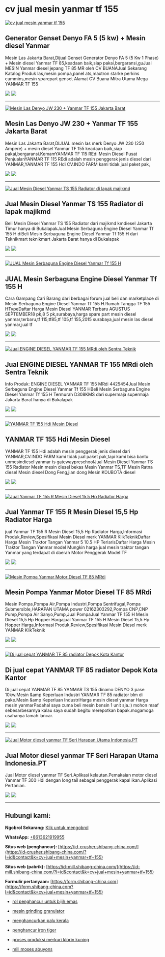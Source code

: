 # cv jual mesin yanmar tf 155

<a href="https://swt.shibang-china.com/?l=id&img&k=cv+jual+mesin+yanmar+tf+155" target="_blank">![cv jual mesin yanmar tf 155](http://static.shibang-china.com/all-800x300/3.jpg)</a>

## Generator Genset Denyo FA 5 (5 kw) + Mesin diesel Yanmar
Mesin Las Jakarta Barat,Dijual Genset Generator Denyo FA 5 (5 Kw 1 Phase) + Mesin diesel Yanmar TF 85,keadaan baik,siap pakai,bergaransi,guJual MESIN Yanmar diesel jepang TF 85 MR oleh CV BUANAJual Sekarang Katalog Produk las,mesin pompa,panel ats,maxtron starke perkins cummins,mesin sparepart genset Alamat CV Buana Mitra Utama Mega YANMAR TF 155


<a href="https://whatsapp.shibangsoft.com/WhatsApp.php" target="_blank" title="WhatsApp">![](http://static.shibang-china.com/icon/whatsapp.png)</a> <a href="https://swt.shibang-china.com/?l=id&icon&k=cv+jual+mesin+yanmar+tf+155" target="_blank">![](http://static.shibang-china.com/icon/chat-id.png)</a>

---

<a href="https://swt.shibang-china.com/?l=id&img&k=cv+jual+mesin+yanmar+tf+155" target="_blank">![Mesin Las Denyo JW 230 + Yanmar TF 155 Jakarta Barat](http://static.shibang-china.com/all-800x300/1131.jpg)</a>

## Mesin Las Denyo JW 230 + Yanmar TF 155 Jakarta Barat
Mesin Las Jakarta Barat,DIJUAL mesin las merk Denyo JW 230 (250 Ampere) + mesin diesel Yanmar TF 155 keadaan baik,siap pakai,bergaransi.KemamYANMAR TF 115 REdi Mesin Diesel Pusat PenjualanYANMAR TF 115 REdi adalah mesin penggerak jenis diesel dari YANMAR,YANMAR TF 155 Hdi CV.INDO FARM kami tidak jual paket pak,


<a href="https://whatsapp.shibangsoft.com/WhatsApp.php" target="_blank" title="WhatsApp">![](http://static.shibang-china.com/icon/whatsapp.png)</a> <a href="https://swt.shibang-china.com/?l=id&icon&k=cv+jual+mesin+yanmar+tf+155" target="_blank">![](http://static.shibang-china.com/icon/chat-id.png)</a>

---

<a href="https://swt.shibang-china.com/?l=id&img&k=cv+jual+mesin+yanmar+tf+155" target="_blank">![Jual Mesin Diesel Yanmar TS 155 Radiator di lapak majikmd](http://static.shibang-china.com/all-800x300/808.jpg)</a>

## Jual Mesin Diesel Yanmar TS 155 Radiator di lapak majikmd
Beli Mesin Diesel Yanmar TS 155 Radiator dari majikmd kmdiesel Jakarta Timur hanya di BukalapakJual Mesin Serbaguna Engine Diesel Yanmar Tf 155 H diBeli Mesin Serbaguna Engine Diesel Yanmar Tf 155 H dari Teknikmart teknikmart Jakarta Barat hanya di Bukalapak


<a href="https://whatsapp.shibangsoft.com/WhatsApp.php" target="_blank" title="WhatsApp">![](http://static.shibang-china.com/icon/whatsapp.png)</a> <a href="https://swt.shibang-china.com/?l=id&icon&k=cv+jual+mesin+yanmar+tf+155" target="_blank">![](http://static.shibang-china.com/icon/chat-id.png)</a>

---

<a href="https://swt.shibang-china.com/?l=id&img&k=cv+jual+mesin+yanmar+tf+155" target="_blank">![JUAL Mesin Serbaguna Engine Diesel Yanmar Tf 155 H](http://static.shibang-china.com/all-800x300/1299.jpg)</a>

## JUAL Mesin Serbaguna Engine Diesel Yanmar Tf 155 H
Cara Gampang Cari Barang dari berbagai forum jual beli dan marketplace di Mesin Serbaguna Engine Diesel Yanmar Tf 155 H.Rumah Tangga TF 155 HTypeDaftar Harga Mesin Diesel YANMAR Terbaru AGUSTUS SEPTEMBER18 pk,8 5 pk,surabaya,harga spare part mesin diesel yanmar,terbaru,tf 115,tf85,tf 105,tf 155,2015 surabaya,jual mesin las diesel yanmar,jual tf


<a href="https://whatsapp.shibangsoft.com/WhatsApp.php" target="_blank" title="WhatsApp">![](http://static.shibang-china.com/icon/whatsapp.png)</a> <a href="https://swt.shibang-china.com/?l=id&icon&k=cv+jual+mesin+yanmar+tf+155" target="_blank">![](http://static.shibang-china.com/icon/chat-id.png)</a>

---

<a href="https://swt.shibang-china.com/?l=id&img&k=cv+jual+mesin+yanmar+tf+155" target="_blank">![Jual ENGINE DIESEL YANMAR TF 155 MRdi oleh Sentra Teknik](http://static.shibang-china.com/all-800x300/395.jpg)</a>

## Jual ENGINE DIESEL YANMAR TF 155 MRdi oleh Sentra Teknik
Info Produk: ENGINE DIESEL YANMAR TF 155 MRdi 4425454Jual Mesin Serbaguna Engine Diesel Yanmar Tf 155 HBeli Mesin Serbaguna Engine Diesel Yanmar Tf 155 H Termurah D308KMS dari supermaja supermaja Jakarta Barat hanya di Bukalapak


<a href="https://whatsapp.shibangsoft.com/WhatsApp.php" target="_blank" title="WhatsApp">![](http://static.shibang-china.com/icon/whatsapp.png)</a> <a href="https://swt.shibang-china.com/?l=id&icon&k=cv+jual+mesin+yanmar+tf+155" target="_blank">![](http://static.shibang-china.com/icon/chat-id.png)</a>

---

<a href="https://swt.shibang-china.com/?l=id&img&k=cv+jual+mesin+yanmar+tf+155" target="_blank">![YANMAR TF 155 Hdi Mesin Diesel](http://static.shibang-china.com/all-800x300/542.jpg)</a>

## YANMAR TF 155 Hdi Mesin Diesel
YANMAR TF 155 Hdi adalah mesin penggerak jenis diesel dari YANMAR,CV.INDO FARM kami tidak jual paket pak,tapi kami bisa bantu unmesindiesel yanmar ts gatewaypreschoolJual Mesin Diesel Yanmar TS 155 Radiator Mesin mesin diesel bekas Mesin Yanmar TS,TF Mesin Ratna diesel Mesin diesel Dong Feng,jian dong Mesin KOUBOTA diesel


<a href="https://whatsapp.shibangsoft.com/WhatsApp.php" target="_blank" title="WhatsApp">![](http://static.shibang-china.com/icon/whatsapp.png)</a> <a href="https://swt.shibang-china.com/?l=id&icon&k=cv+jual+mesin+yanmar+tf+155" target="_blank">![](http://static.shibang-china.com/icon/chat-id.png)</a>

---

<a href="https://swt.shibang-china.com/?l=id&img&k=cv+jual+mesin+yanmar+tf+155" target="_blank">![Jual Yanmar TF 155 R Mesin Diesel 15,5 Hp Radiator Harga](http://static.shibang-china.com/all-800x300/321.jpg)</a>

## Jual Yanmar TF 155 R Mesin Diesel 15,5 Hp Radiator Harga
jual Yanmar TF 155 R Mesin Diesel 15,5 Hp Radiator Harga,Informasi Produk,Review,Spesifikasi Mesin Diesel merk YANMAR KlikTeknikDaftar Harga Mesin Traktor Tangan Yanmar 5 10.5 HP TerlarisDaftar Harga Mesin Traktor Tangan Yanmar model Mungkin harga jual mesin traktor tangan Yanmar yang terdapat di daerah Motor Penggerak Model TF


<a href="https://whatsapp.shibangsoft.com/WhatsApp.php" target="_blank" title="WhatsApp">![](http://static.shibang-china.com/icon/whatsapp.png)</a> <a href="https://swt.shibang-china.com/?l=id&icon&k=cv+jual+mesin+yanmar+tf+155" target="_blank">![](http://static.shibang-china.com/icon/chat-id.png)</a>

---

<a href="https://swt.shibang-china.com/?l=id&img&k=cv+jual+mesin+yanmar+tf+155" target="_blank">![Mesin Pompa Yanmar Motor Diesel TF 85 MRdi](http://static.shibang-china.com/all-800x300/677.jpg)</a>

## Mesin Pompa Yanmar Motor Diesel TF 85 MRdi
Mesin Pompa,Pompa Air,Pompa Industri,Pompa Sentrifugal,Pompa Submersible,HARAPAN UTAMA power 02162303292,Pompa CNP,CNP Pump,Pompa Air Sanyo,Pump,Jual PompaJual Yanmar TF 155 H Mesin Diesel 15,5 Hp Hopper Hargajual Yanmar TF 155 H Mesin Diesel 15,5 Hp Hopper Harga,Informasi Produk,Review,Spesifikasi Mesin Diesel merk YANMAR KlikTeknik


<a href="https://whatsapp.shibangsoft.com/WhatsApp.php" target="_blank" title="WhatsApp">![](http://static.shibang-china.com/icon/whatsapp.png)</a> <a href="https://swt.shibang-china.com/?l=id&icon&k=cv+jual+mesin+yanmar+tf+155" target="_blank">![](http://static.shibang-china.com/icon/chat-id.png)</a>

---

<a href="https://swt.shibang-china.com/?l=id&img&k=cv+jual+mesin+yanmar+tf+155" target="_blank">![Di jual cepat YANMAR TF 85 radiator Depok Kota Kantor](http://static.shibang-china.com/all-800x300/994.jpg)</a>

## Di jual cepat YANMAR TF 85 radiator Depok Kota Kantor
Di jual cepat YANMAR TF 85 YANMAR TS 155 dinamo DENYO 3 pase 10kw.Mesin &amp Keperluan Industri YANMAR TF 85 radiator blm di pake.Mesin &amp Keperluan IndustriHarga mesin diesel yanmar Harga mesin yanmarPadahal saya cuma beli mesin bensin 1 unit sja.:) mohon maaf sebesarbesarnya kalau saya sudah begitu merepotkan bapak.mogamoga usahanya tamah lancar.


<a href="https://whatsapp.shibangsoft.com/WhatsApp.php" target="_blank" title="WhatsApp">![](http://static.shibang-china.com/icon/whatsapp.png)</a> <a href="https://swt.shibang-china.com/?l=id&icon&k=cv+jual+mesin+yanmar+tf+155" target="_blank">![](http://static.shibang-china.com/icon/chat-id.png)</a>

---

<a href="https://swt.shibang-china.com/?l=id&img&k=cv+jual+mesin+yanmar+tf+155" target="_blank">![Jual Motor diesel yanmar TF Seri Harapan Utama Indonesia.PT](http://static.shibang-china.com/all-800x300/24.jpg)</a>

## Jual Motor diesel yanmar TF Seri Harapan Utama Indonesia.PT
Jual Motor diesel yanmar TF Seri.Aplikasi kelautan.Pemakaian motor diesel Yanmar TF 300 Hdi dengan long tail sebagai penggerak kapal ikan.Aplikasi Pertanian.

<a href="https://whatsapp.shibangsoft.com/WhatsApp.php" target="_blank" title="WhatsApp">![](http://static.shibang-china.com/icon/whatsapp.png)</a> <a href="https://swt.shibang-china.com/?l=id&icon&k=cv+jual+mesin+yanmar+tf+155" target="_blank">![](http://static.shibang-china.com/icon/chat-id.png)</a>

---
## Hubungi kami:

**Ngobrol Sekarang:** [Klik untuk mengobrol](https://swt.shibang-china.com?l=id&contact&k=cv+jual+mesin+yanmar+tf+155)

**WhatsApp:**  [+8613621919955](https://whatsapp.shibangsoft.com/WhatsApp.php)

**Situs web (penghancur):** [https://id-crusher.shibang-china.com/](https://id-crusher.shibang-china.com/?l=id&contact&k=cv+jual+mesin+yanmar+tf+155)

**Situs web (pabrik):** [https://id-mill.shibang-china.com/](https://id-mill.shibang-china.com/?l=id&contact&k=cv+jual+mesin+yanmar+tf+155)

**Formulir pertanyaan:** [https://form.shibang-china.com](https://form.shibang-china.com?l=id&contact&k=cv+jual+mesin+yanmar+tf+155)

* [rol penghancur untuk bijih emas](../36/rol%20penghancur%20untuk%20bijih%20emas.md)

* [mesin grinding granulator](../36/mesin%20grinding%20granulator.md)

* [menghancurkan palu kerala](../39/menghancurkan%20palu%20kerala.md)

* [penghancur iron tiger](../35/penghancur%20iron%20tiger.md)

* [proses produksi merkuri klorin kuning](../32/proses%20produksi%20merkuri%20klorin%20kuning.md)

* [mill moses abuyons](../37/mill%20moses%20abuyons.md)